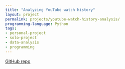 ```yaml
---
title: "Analyzing YouTube watch history"
layout: project
permalink: projects/youtube-watch-history-analysis/
programming-language: Python
tags: 
- personal-project
- solo-project
- data-analysis
- programming
---
```


[GitHub repo](https://github.com/duster3000/youtube_history_analysis_python)